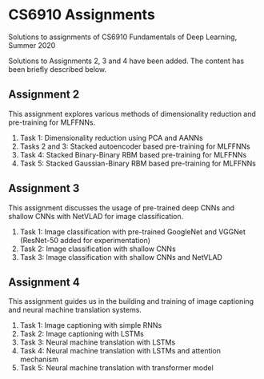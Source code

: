 # CS6910 Assignments
Solutions to assignments of CS6910 Fundamentals of Deep Learning, Summer 2020

Solutions to Assignments 2, 3 and 4 have been added. The content has been briefly described below.

## Assignment 2

This assignment explores various methods of dimensionality reduction and pre-training for MLFFNNs. 
1. Task 1: Dimensionality reduction using PCA and AANNs
2. Tasks 2 and 3: Stacked autoencoder based pre-training for MLFFNNs
3. Task 4: Stacked Binary-Binary RBM based pre-training for MLFFNNs
4. Task 5: Stacked Gaussian-Binary RBM based pre-training for MLFFNNs

## Assignment 3

This assignment discusses the usage of pre-trained deep CNNs and shallow CNNs with NetVLAD for image classification.
1. Task 1: Image classification with pre-trained GoogleNet and VGGNet (ResNet-50 added for experimentation)
2. Task 2: Image classification with shallow CNNs
3. Task 3: Image classification with shallow CNNs and NetVLAD

## Assignment 4

This assignment guides us in the building and training of image captioning and neural machine translation systems.
1. Task 1: Image captioning with simple RNNs
2. Task 2: Image captioning with LSTMs
3. Task 3: Neural machine translation with LSTMs
4. Task 4: Neural machine translation with LSTMs and attention mechanism
5. Task 5: Neural machine translation with transformer model
